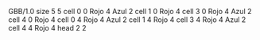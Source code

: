 <gs-board> GBB/1.0
size 5 5
cell 0 0 Rojo 4 Azul 2
cell 1 0 Rojo 4
cell 3 0 Rojo 4 Azul 2
cell 4 0 Rojo 4
cell 0 4 Rojo 4 Azul 2
cell 1 4 Rojo 4
cell 3 4 Rojo 4 Azul 2
cell 4 4 Rojo 4
head 2 2
 </gs-board>